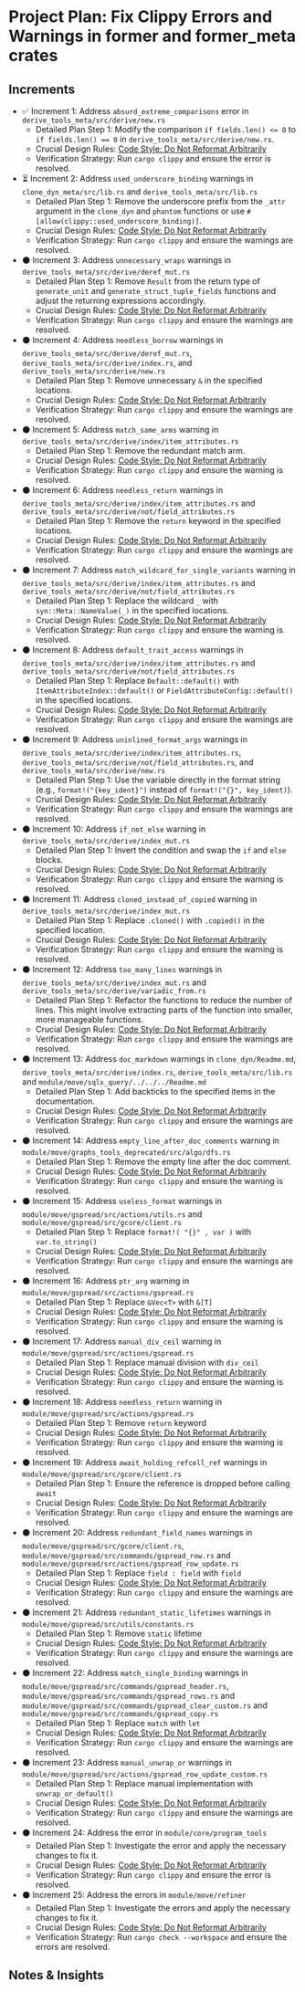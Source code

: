 # Project Plan: Fix Clippy Errors and Warnings in former and former_meta crates

## Increments

*   ✅ Increment 1: Address `absurd_extreme_comparisons` error in `derive_tools_meta/src/derive/new.rs`
    *   Detailed Plan Step 1: Modify the comparison `if fields.len() <= 0` to `if fields.len() == 0` in `derive_tools_meta/src/derive/new.rs`.
    *   Crucial Design Rules: [Code Style: Do Not Reformat Arbitrarily](#code-style-do-not-reformat-arbitrarily)
    *   Verification Strategy: Run `cargo clippy` and ensure the error is resolved.
*   ⏳ Increment 2: Address `used_underscore_binding` warnings in `clone_dyn_meta/src/lib.rs` and `derive_tools_meta/src/lib.rs`
    *   Detailed Plan Step 1:  Remove the underscore prefix from the `_attr` argument in the `clone_dyn` and `phantom` functions or use `#[allow(clippy::used_underscore_binding)]`.
    *   Crucial Design Rules: [Code Style: Do Not Reformat Arbitrarily](#code-style-do-not-reformat-arbitrarily)
    *   Verification Strategy: Run `cargo clippy` and ensure the warnings are resolved.
*   ⚫ Increment 3: Address `unnecessary_wraps` warnings in `derive_tools_meta/src/derive/deref_mut.rs`
    *   Detailed Plan Step 1: Remove `Result` from the return type of `generate_unit` and `generate_struct_tuple_fields` functions and adjust the returning expressions accordingly.
    *   Crucial Design Rules: [Code Style: Do Not Reformat Arbitrarily](#code-style-do-not-reformat-arbitrarily)
    *   Verification Strategy: Run `cargo clippy` and ensure the warnings are resolved.
*   ⚫ Increment 4: Address `needless_borrow` warnings in `derive_tools_meta/src/derive/deref_mut.rs`, `derive_tools_meta/src/derive/index.rs`, and `derive_tools_meta/src/derive/new.rs`
    *   Detailed Plan Step 1: Remove unnecessary `&` in the specified locations.
    *   Crucial Design Rules: [Code Style: Do Not Reformat Arbitrarily](#code-style-do-not-reformat-arbitrarily)
    *   Verification Strategy: Run `cargo clippy` and ensure the warnings are resolved.
*   ⚫ Increment 5: Address `match_same_arms` warning in `derive_tools_meta/src/derive/index/item_attributes.rs`
    *   Detailed Plan Step 1: Remove the redundant match arm.
    *   Crucial Design Rules: [Code Style: Do Not Reformat Arbitrarily](#code-style-do-not-reformat-arbitrarily)
    *   Verification Strategy: Run `cargo clippy` and ensure the warning is resolved.
*   ⚫ Increment 6: Address `needless_return` warnings in `derive_tools_meta/src/derive/index/item_attributes.rs` and `derive_tools_meta/src/derive/not/field_attributes.rs`
    *   Detailed Plan Step 1: Remove the `return` keyword in the specified locations.
    *   Crucial Design Rules: [Code Style: Do Not Reformat Arbitrarily](#code-style-do-not-reformat-arbitrarily)
    *   Verification Strategy: Run `cargo clippy` and ensure the warnings are resolved.
*   ⚫ Increment 7: Address `match_wildcard_for_single_variants` warning in `derive_tools_meta/src/derive/index/item_attributes.rs` and `derive_tools_meta/src/derive/not/field_attributes.rs`
    *   Detailed Plan Step 1: Replace the wildcard `_` with `syn::Meta::NameValue(_)` in the specified locations.
    *   Crucial Design Rules: [Code Style: Do Not Reformat Arbitrarily](#code-style-do-not-reformat-arbitrarily)
    *   Verification Strategy: Run `cargo clippy` and ensure the warning is resolved.
*   ⚫ Increment 8: Address `default_trait_access` warnings in `derive_tools_meta/src/derive/index/item_attributes.rs` and `derive_tools_meta/src/derive/not/field_attributes.rs`
    *   Detailed Plan Step 1: Replace `Default::default()` with `ItemAttributeIndex::default()` or `FieldAttributeConfig::default()` in the specified locations.
    *   Crucial Design Rules: [Code Style: Do Not Reformat Arbitrarily](#code-style-do-not-reformat-arbitrarily)
    *   Verification Strategy: Run `cargo clippy` and ensure the warnings are resolved.
*   ⚫ Increment 9: Address `uninlined_format_args` warnings in `derive_tools_meta/src/derive/index/item_attributes.rs`, `derive_tools_meta/src/derive/not/field_attributes.rs`, and `derive_tools_meta/src/derive/new.rs`
    *   Detailed Plan Step 1:  Use the variable directly in the format string (e.g., `format!("{key_ident}")` instead of `format!("{}", key_ident)`).
    *   Crucial Design Rules: [Code Style: Do Not Reformat Arbitrarily](#code-style-do-not-reformat-arbitrarily)
    *   Verification Strategy: Run `cargo clippy` and ensure the warnings are resolved.
*   ⚫ Increment 10: Address `if_not_else` warning in `derive_tools_meta/src/derive/index_mut.rs`
    *   Detailed Plan Step 1:  Invert the condition and swap the `if` and `else` blocks.
    *   Crucial Design Rules: [Code Style: Do Not Reformat Arbitrarily](#code-style-do-not-reformat-arbitrarily)
    *   Verification Strategy: Run `cargo clippy` and ensure the warning is resolved.
*   ⚫ Increment 11: Address `cloned_instead_of_copied` warning in `derive_tools_meta/src/derive/index_mut.rs`
    *   Detailed Plan Step 1: Replace `.cloned()` with `.copied()` in the specified location.
    *   Crucial Design Rules: [Code Style: Do Not Reformat Arbitrarily](#code-style-do-not-reformat-arbitrarily)
    *   Verification Strategy: Run `cargo clippy` and ensure the warning is resolved.
*   ⚫ Increment 12: Address `too_many_lines` warnings in `derive_tools_meta/src/derive/index_mut.rs` and `derive_tools_meta/src/derive/variadic_from.rs`
    *   Detailed Plan Step 1: Refactor the functions to reduce the number of lines. This might involve extracting parts of the function into smaller, more manageable functions.
    *   Crucial Design Rules: [Code Style: Do Not Reformat Arbitrarily](#code-style-do-not-reformat-arbitrarily)
    *   Verification Strategy: Run `cargo clippy` and ensure the warnings are resolved.
*   ⚫ Increment 13: Address `doc_markdown` warnings in `clone_dyn/Readme.md`, `derive_tools_meta/src/derive/index.rs`, `derive_tools_meta/src/lib.rs` and `module/move/sqlx_query/../../../Readme.md`
    *   Detailed Plan Step 1: Add backticks to the specified items in the documentation.
    *   Crucial Design Rules: [Code Style: Do Not Reformat Arbitrarily](#code-style-do-not-reformat-arbitrarily)
    *   Verification Strategy: Run `cargo clippy` and ensure the warnings are resolved.
*   ⚫ Increment 14: Address `empty_line_after_doc_comments` warning in `module/move/graphs_tools_deprecated/src/algo/dfs.rs`
    *   Detailed Plan Step 1: Remove the empty line after the doc comment.
    *   Crucial Design Rules: [Code Style: Do Not Reformat Arbitrarily](#code-style-do-not-reformat-arbitrarily)
    *   Verification Strategy: Run `cargo clippy` and ensure the warning is resolved.
*   ⚫ Increment 15: Address `useless_format` warnings in `module/move/gspread/src/actions/utils.rs` and `module/move/gspread/src/gcore/client.rs`
    *   Detailed Plan Step 1: Replace `format!( "{}" , var )` with `var.to_string()`
    *   Crucial Design Rules: [Code Style: Do Not Reformat Arbitrarily](#code-style-do-not-reformat-arbitrarily)
    *   Verification Strategy: Run `cargo clippy` and ensure the warnings are resolved.
*   ⚫ Increment 16: Address `ptr_arg` warning in `module/move/gspread/src/actions/gspread.rs`
    *   Detailed Plan Step 1: Replace `&Vec<T>` with `&[T]`
    *   Crucial Design Rules: [Code Style: Do Not Reformat Arbitrarily](#code-style-do-not-reformat-arbitrarily)
    *   Verification Strategy: Run `cargo clippy` and ensure the warning is resolved.
*   ⚫ Increment 17: Address `manual_div_ceil` warning in `module/move/gspread/src/actions/gspread.rs`
    *   Detailed Plan Step 1: Replace manual division with `div_ceil`
    *   Crucial Design Rules: [Code Style: Do Not Reformat Arbitrarily](#code-style-do-not-reformat-arbitrarily)
    *   Verification Strategy: Run `cargo clippy` and ensure the warning is resolved.
*   ⚫ Increment 18: Address `needless_return` warning in `module/move/gspread/src/actions/gspread.rs`
    *   Detailed Plan Step 1: Remove `return` keyword
    *   Crucial Design Rules: [Code Style: Do Not Reformat Arbitrarily](#code-style-do-not-reformat-arbitrarily)
    *   Verification Strategy: Run `cargo clippy` and ensure the warning is resolved.
*   ⚫ Increment 19: Address `await_holding_refcell_ref` warnings in `module/move/gspread/src/gcore/client.rs`
    *   Detailed Plan Step 1: Ensure the reference is dropped before calling `await`
    *   Crucial Design Rules: [Code Style: Do Not Reformat Arbitrarily](#code-style-do-not-reformat-arbitrarily)
    *   Verification Strategy: Run `cargo clippy` and ensure the warnings are resolved.
*   ⚫ Increment 20: Address `redundant_field_names` warnings in `module/move/gspread/src/gcore/client.rs`, `module/move/gspread/src/commands/gspread_row.rs` and `module/move/gspread/src/actions/gspread_row_update.rs`
    *   Detailed Plan Step 1: Replace `field : field` with `field`
    *   Crucial Design Rules: [Code Style: Do Not Reformat Arbitrarily](#code-style-do-not-reformat-arbitrarily)
    *   Verification Strategy: Run `cargo clippy` and ensure the warnings are resolved.
*   ⚫ Increment 21: Address `redundant_static_lifetimes` warnings in `module/move/gspread/src/utils/constants.rs`
    *   Detailed Plan Step 1: Remove `static` lifetime
    *   Crucial Design Rules: [Code Style: Do Not Reformat Arbitrarily](#code-style-do-not-reformat-arbitrarily)
    *   Verification Strategy: Run `cargo clippy` and ensure the warnings are resolved.
*   ⚫ Increment 22: Address `match_single_binding` warnings in `module/move/gspread/src/commands/gspread_header.rs`, `module/move/gspread/src/commands/gspread_rows.rs` and `module/move/gspread/src/commands/gspread_clear_custom.rs` and `module/move/gspread/src/commands/gspread_copy.rs`
    *   Detailed Plan Step 1: Replace `match` with `let`
    *   Crucial Design Rules: [Code Style: Do Not Reformat Arbitrarily](#code-style-do-not-reformat-arbitrarily)
    *   Verification Strategy: Run `cargo clippy` and ensure the warnings are resolved.
*   ⚫ Increment 23: Address `manual_unwrap_or` warnings in `module/move/gspread/src/actions/gspread_row_update_custom.rs`
    *   Detailed Plan Step 1: Replace manual implementation with `unwrap_or_default()`
    *   Crucial Design Rules: [Code Style: Do Not Reformat Arbitrarily](#code-style-do-not-reformat-arbitrarily)
    *   Verification Strategy: Run `cargo clippy` and ensure the warnings are resolved.
*   ⚫ Increment 24: Address the error in `module/core/program_tools`
    *   Detailed Plan Step 1: Investigate the error and apply the necessary changes to fix it.
    *   Crucial Design Rules: [Code Style: Do Not Reformat Arbitrarily](#code-style-do-not-reformat-arbitrarily)
    *   Verification Strategy: Run `cargo clippy` and ensure the error is resolved.
*   ⚫ Increment 25: Address the errors in `module/move/refiner`
    *   Detailed Plan Step 1: Investigate the errors and apply the necessary changes to fix it.
    *   Crucial Design Rules: [Code Style: Do Not Reformat Arbitrarily](#code-style-do-not-reformat-arbitrarily)
    *   Verification Strategy: Run `cargo check --workspace` and ensure the errors are resolved.

## Notes & Insights
